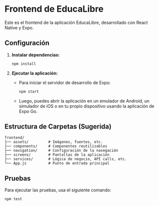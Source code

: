 # Frontend de EducaLibre

Este es el frontend de la aplicación EducaLibre, desarrollado con React Native y Expo.

## Configuración

1.  **Instalar dependencias:**
    ```bash
    npm install
    ```

2.  **Ejecutar la aplicación:**
    -   Para iniciar el servidor de desarrollo de Expo:
        ```bash
        npm start
        ```
    -   Luego, puedes abrir la aplicación en un emulador de Android, un simulador de iOS o en tu propio dispositivo usando la aplicación de Expo Go.

## Estructura de Carpetas (Sugerida)

```
frontend/
├── assets/         # Imágenes, fuentes, etc.
├── components/     # Componentes reutilizables
├── navigation/     # Configuración de la navegación
├── screens/        # Pantallas de la aplicación
├── services/       # Lógica de negocio, API calls, etc.
└── App.js          # Punto de entrada principal
```

## Pruebas

Para ejecutar las pruebas, usa el siguiente comando:

```bash
npm test
```
